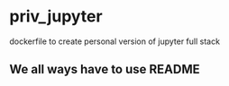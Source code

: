 # priv_jupyter
dockerfile to create personal version of jupyter full stack

## We all ways have to use README
